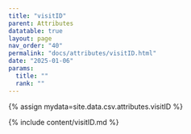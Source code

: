 ```yaml
---
title: "visitID"
parent: Attributes
datatable: true
layout: page
nav_order: "40"
permalink: "docs/attributes/visitID.html"
date: "2025-01-06"
params:
  title: ""
  rank: ""
---
```

{% assign mydata=site.data.csv.attributes.visitID %} 

{% include content/visitID.md %}
